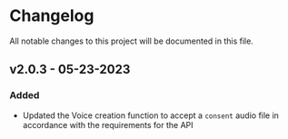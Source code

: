 # Changelog

All notable changes to this project will be documented in this file.

## v2.0.3 - 05-23-2023

### Added

- Updated the Voice creation function to accept a `consent` audio file in accordance with the requirements for the API
